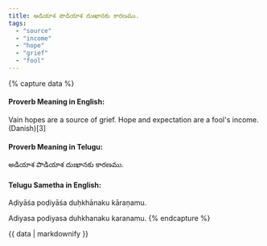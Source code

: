 ```yaml
---
title: అడియాశ పొడియాశ దుఃఖానకు కారణము.
tags:
  - "source"
  - "income"
  - "hope"
  - "grief"
  - "fool"
---
```


{% capture data %}
#### Proverb Meaning in English:
Vain hopes are a source of grief.
Hope and expectation are a fool's income. (Danish)[3]

#### Proverb Meaning in Telugu:
అడియాశ పొడియాశ దుఃఖానకు కారణము.

#### Telugu Sametha in English:
Aḍiyāśa poḍiyāśa duḥkhānaku kāraṇamu.

Adiyasa podiyasa duhkhanaku karanamu.
{% endcapture %}

{{ data | markdownify }}

